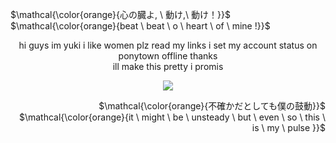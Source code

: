 <p align="left">
$\mathcal{\color{orange}{心の臓よ, \ 動け,\ 動け！}}$ <br> $\mathcal{\color{orange}{beat \ beat \ o \ heart \ of \ mine !}}$
</p>

<p align="center">
hi guys im yuki i like women plz read my links i set my account status on ponytown offline thanks <br> ill make this pretty i promis
</p>

<p align="center">
<img src="https://media1.tenor.com/m/39aIuAIYANcAAAAC/akito-akito-shinonome.gif"/>
</p>

<p align="right">
$\mathcal{\color{orange}{不確かだとしても僕の鼓動}}$ <br> $\mathcal{\color{orange}{it \ might \ be \ unsteady \ but \ even \ so \ this \ is \ my \ pulse }}$
</p>
